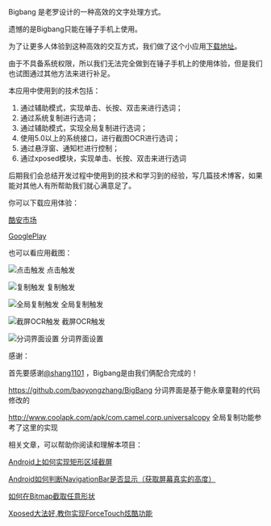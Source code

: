 Bigbang 是老罗设计的一种高效的文字处理方式。

遗憾的是Bigbang只能在锤子手机上使用。

为了让更多人体验到这种高效的交互方式，我们做了这个小应用[下载地址](http://www.coolapk.com/apk/com.forfan.bigbang)。

由于不具备系统权限，所以我们无法完全做到在锤子手机上的使用体验，但是我们也试图通过其他方法来进行补足。

本应用中使用到的技术包括：
1. 通过辅助模式，实现单击、长按、双击来进行选词；
2. 通过系统复制进行选词；
3. 通过辅助模式，实现全局复制进行选词；
4. 使用5.0以上的系统接口，进行截图OCR进行选词；
5. 通过悬浮窗、通知栏进行控制；
6. 通过xposed模块，实现单击、长按、双击来进行选词

后期我们会总结开发过程中使用到的技术和学习到的经验，写几篇技术博客，如果能对其他人有所帮助我们就心满意足了。

你可以下载应用体验：

[酷安市场](http://www.coolapk.com/apk/com.forfan.bigbang )

[GooglePlay](https://play.google.com/store/apps/details?id=com.forfan.bigbang)


也可以看应用截图：

![点击触发](https://raw.githubusercontent.com/l465659833/Bigbang/master/gif/click.gif)
点击触发


![复制触发](https://raw.githubusercontent.com/l465659833/Bigbang/master/gif/copy.gif)
复制触发


![全局复制触发](https://raw.githubusercontent.com/l465659833/Bigbang/master/gif/ucopy.gif)
全局复制触发


![截屏OCR触发](https://raw.githubusercontent.com/l465659833/Bigbang/master/gif/ocr.gif)
截屏OCR触发


![分词界面设置](https://raw.githubusercontent.com/l465659833/Bigbang/master/gif/setting.gif)
分词界面设置





感谢：

首先要感谢[@shang1101](https://github.com/shang1101) ，Bigbang是由我们俩配合完成的！

https://github.com/baoyongzhang/BigBang 分词界面是基于鲍永章童鞋的代码修改的

http://www.coolapk.com/apk/com.camel.corp.universalcopy 全局复制功能参考了这里的实现


相关文章，可以帮助你阅读和理解本项目：

[Android上如何实现矩形区域截屏](http://www.jianshu.com/p/0462dae4c808)

[Android如何判断NavigationBar是否显示（获取屏幕真实的高度）](http://www.jianshu.com/p/84d951b3f079)

[如何在Bitmap截取任意形状](http://www.jianshu.com/p/d64cf9f69d05)

[Xposed大法好,教你实现ForceTouch炫酷功能](http://www.jianshu.com/p/e7ea5e3bdb47)
